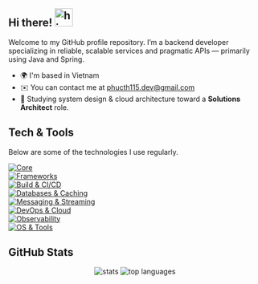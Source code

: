 ## Hi there! <img src="https://github.com/TheDudeThatCode/TheDudeThatCode/blob/master/Assets/Hi.gif" width="36" alt="hi" />

Welcome to my GitHub profile repository. I’m a backend developer specializing in reliable, scalable services and pragmatic APIs — primarily using Java and Spring.

* 🌍  I'm based in Vietnam
* ✉️  You can contact me at [phucth115.dev@gmail.com](mailto:phucth115.dev@gmail.com)
* 🧠 Studying system design & cloud architecture toward a **Solutions Architect** role.


## Tech & Tools

Below are some of the technologies I use regularly.

<p align="center">
</p>

[![Core](https://skillicons.dev/icons?i=java,bash,regex,js,ts,go,cs)](https://skillicons.dev)  
[![Frameworks](https://skillicons.dev/icons?i=spring,nodejs,express,nestjs)](https://skillicons.dev)  
[![Build & CI/CD](https://skillicons.dev/icons?i=maven,gradle,githubactions,jenkins,git,github,gitlab)](https://skillicons.dev)  
[![Databases & Caching](https://skillicons.dev/icons?i=postgres,mysql,mongodb,redis,elasticsearch)](https://skillicons.dev)  
[![Messaging & Streaming](https://skillicons.dev/icons?i=kafka,rabbitmq)](https://skillicons.dev)  
[![DevOps & Cloud](https://skillicons.dev/icons?i=docker,kubernetes,nginx,aws,terraform,ansible)](https://skillicons.dev)  
[![Observability](https://skillicons.dev/icons?i=grafana,prometheus)](https://skillicons.dev)  
[![OS & Tools](https://skillicons.dev/icons?i=linux,ubuntu,postman,vim)](https://skillicons.dev)

## GitHub Stats

<p align="center">
	<img src="https://github-readme-stats.vercel.app/api?username=tranHoang-Phuc&theme=nord&show_icons=true&hide_border=true&count_private=true" alt="stats" />
	<img src="https://github-readme-stats.vercel.app/api/top-langs/?username=tranHoang-Phuc&theme=nord&show_icons=true&hide_border=true&layout=compact" alt="top languages" />
</p>



